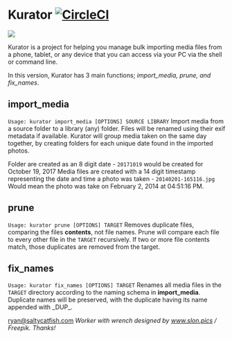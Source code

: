 # Kurator [![CircleCI](https://circleci.com/gh/SaltyCatFish/kurator/tree/master.svg?style=svg)](https://circleci.com/gh/SaltyCatFish/kurator/tree/master)
![](http://saltycatfish.com/wp-content/uploads/2017/10/kurator_worker-e1508625294523.jpg)

Kurator is a project for helping you manage bulk importing media files from a phone, tablet, or any device that you can access via your PC via the shell or command line.

In this version, Kurator has 3 main functions; *import_media, prune, and fix_names*.

## import_media

`Usage: kurator import_media [OPTIONS] SOURCE LIBRARY`
Import media from a source folder to a library (any) folder.  Files will be renamed using their exif metadata if available.  Kurator will group media taken on the same day together, by creating folders for each unique date found in the imported photos.

Folder are created as an 8 digit date - `20171019` would be created for October 19, 2017
Media files are created with a 14 digit timestamp representing the date and time a photo was taken - `20140201-165116.jpg` Would mean the photo was take on February 2, 2014 at 04:51:16 PM.

## prune

`Usage: kurator prune [OPTIONS] TARGET`
Removes duplicate files, comparing the files **contents**, not file names.  Prune will compare each file to every other file in the `TARGET` recursively.  If two or more file contents match, those duplicates are removed from the target.

## fix_names

`Usage: kurator fix_names [OPTIONS] TARGET`
Renames all media files in the `TARGET` directory according to the naming schema in **import_media**.  Duplicate names will be preserved, with the duplicate having its name appended with \_DUP_<TIMESTAMP>.

ryan@saltycatfish.com
*Worker with wrench designed by www.slon.pics / Freepik.  Thanks!*


